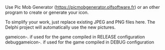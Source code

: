 Use Pic Mob Generator (https://picmobgenerator.olfsoftware.fr) or an other program to create or generate your icon.

To simplify your work, just replace existing JPEG and PNG files here. The Delphi project will automatically use the new pictures.

gameicon-*.* if used for the game compiled in RELEASE configuration
debuggameicon-*.* if used for the game compiled in DEBUG configuration
